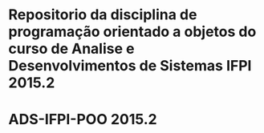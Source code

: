 # Repositorio da disciplina de programação orientado a objetos do curso de Analise e Desenvolvimentos de Sistemas IFPI 2015.2 
# ADS-IFPI-POO 2015.2
